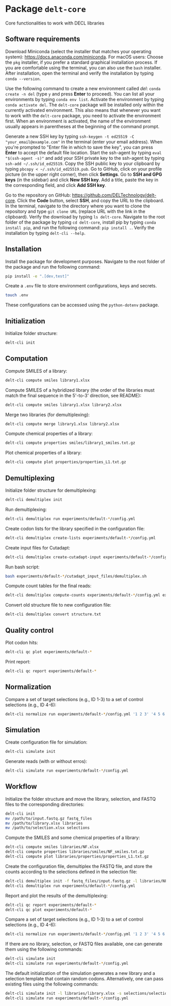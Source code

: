 # Package `delt-core`
Core functionalities to work with DECL libraries

## Software requirements

Download Miniconda (select the installer that matches your operating system): https://docs.anaconda.com/miniconda. For macOS users: Choose the `pkg` installer, if you prefer a standard graphical installation process. If you are comfortable using the terminal, you can also use the `bash` installer. After installation, open the terminal and verify the installation by typing `conda --version`.

Use the following command to create a new environment called *del*: `conda create -n del` (type `y` and press **Enter** to proceed). You can list all your environments by typing `conda env list`. Activate the environment by typing `conda activate del`. The `delt-core` package will be installed only within the currently activated environment. This also means that whenever you want to work with the `delt-core` package, you need to activate the environment first. When an environment is activated, the name of the environment usually appears in parentheses at the beginning of the command prompt.

Generate a new SSH key by typing `ssh-keygen -t ed25519 -C "your_email@example.com"` in the terminal (enter your email address). When you're prompted to "Enter file in which to save the key", you can press **Enter** to accept the default file location. Start the ssh-agent by typing `eval "$(ssh-agent -s)"` and add your SSH private key to the ssh-agent by typing `ssh-add ~/.ssh/id_ed25519`. Copy the SSH public key to your clipboard by typing `pbcopy < ~/.ssh/id_ed25519.pub`. Go to GitHub, click on your profile picture (in the upper right corner), then click **Settings**. Go to **SSH and GPG keys** (in the sidebar) and click **New SSH key**. Add a title, paste the key in the corresponding field, and click **Add SSH key**.

Go to the repository on GitHub: https://github.com/DELTechnology/delt-core. Click the **Code** button, select **SSH**, and copy the URL to the clipboard. In the terminal, navigate to the directory where you want to clone the repository and type `git clone URL` (replace URL with the link in the clipboard). Verify the download by typing `ls delt-core`. Navigate to the root folder of the package by typing `cd delt-core`, install pip by typing `conda install pip`, and run the following command: `pip install .`. Verify the installation by typing `delt-cli --help`.


## Installation

Install the package for development purposes.
Navigate to the root folder of the package and run the following command:

```bash
pip install -e ".[dev,test]"
```

Create a `.env` file to store environment configurations, keys and secrets.
```bash
touch .env
```
These configurations can be accessed using the `python-dotenv` package.


## Initialization

Initialize folder structure:
```bash
delt-cli init
```


## Computation

Compute SMILES of a library:
```bash
delt-cli compute smiles library1.xlsx
```

Compute SMILES of a hybridized library (the order of the libraries must match the final sequence in the 5'-to-3' direction, see README):
```bash
delt-cli compute smiles library1.xlsx library2.xlsx
```

Merge two libraries (for demultiplexing):
```bash
delt-cli compute merge library1.xlsx library2.xlsx
```

Compute chemical properties of a library:
```bash
delt-cli compute properties smiles/library1_smiles.txt.gz
```

Plot chemical properties of a library:
```bash
delt-cli compute plot properties/properties_L1.txt.gz
```


## Demultiplexing

Initialize folder structure for demultiplexing:
```bash
delt-cli demultiplex init
```

Run demultiplexing:
```bash
delt-cli demultiplex run experiments/default-*/config.yml
```

Create codon lists for the library specified in the configuration file:
```bash
delt-cli demultiplex create-lists experiments/default-*/config.yml
```

Create input files for Cutadapt:
```bash
delt-cli demultiplex create-cutadapt-input experiments/default-*/config.yml
```

Run bash script:
```bash
bash experiments/default-*/cutadapt_input_files/demultiplex.sh
```

Compute count tables for the final reads:
```bash
delt-cli demultiplex compute-counts experiments/default-*/config.yml experiments/default-*/cutadapt_output_files/reads_with_adapters.gz output_dir
```

Convert old structure file to new configuration file:
```bash
delt-cli demultiplex convert structure.txt
```


## Quality control

Plot codon hits:
```bash
delt-cli qc plot experiments/default-*
```

Print report:
```bash
delt-cli qc report experiments/default-*
```


## Normalization

Compare a set of target selections (e.g., ID 1-3) to a set of control selections (e.g., ID 4-6):
```bash
delt-cli normalize run experiments/default-*/config.yml '1 2 3' '4 5 6'
```


## Simulation

Create configuration file for simulation:
```bash
delt-cli simulate init
```

Generate reads (with or without erros):
```bash
delt-cli simulate run experiments/default-*/config.yml
```


## Workflow

Initialize the folder structure and move the library, selection, and FASTQ files to the corresponding directories:
```bash
delt-cli init
mv /path/to/input.fastq.gz fastq_files
mv /path/to/library.xlsx libraries
mv /path/to/selection.xlsx selections
```

Compute the SMILES and some chemical properties of a library:
```bash
delt-cli compute smiles libraries/NF.xlsx
delt-cli compute properties libraries/smiles/NF_smiles.txt.gz
delt-cli compute plot libraries/properties/properties_L1.txt.gz
```

Create the configuration file, demultiplex the FASTQ file, and store the counts according to the selections defined in the selection file:
```bash
delt-cli demultiplex init -f fastq_files/input.fastq.gz -l libraries/NF.xlsx -s selections/selection.xlsx
delt-cli demultiplex run experiments/default-*/config.yml
```

Report and plot the results of the demultiplexing:
```bash
delt-cli qc report experiments/default-*
delt-cli qc plot experiments/default-*
```

Compare a set of target selections (e.g., ID 1-3) to a set of control selections (e.g., ID 4-6):
```bash
delt-cli normalize run experiments/default-*/config.yml '1 2 3' '4 5 6'
```

If there are no library, selection, or FASTQ files available, one can generate them using the following commands:
```bash
delt-cli simulate init
delt-cli simulate run experiments/default-*/config.yml
```

The default initialization of the simulation generates a new library and a selection template that contain random codons. Alternatively, one can pass existing files using the following commands:
```bash
delt-cli simulate init -l libraries/library.xlsx -s selections/selection.xlsx -f fastq_files/input.fastq.gz -o fastq_files/input.fastq.gz
delt-cli simulate run experiments/default-*/config.yml
```
